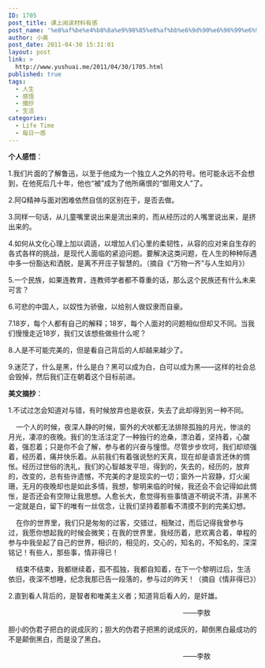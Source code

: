 ```yaml
---
ID: 1705
post_title: 课上阅读材料有感
post_name: '%e8%af%be%e4%b8%8a%e9%98%85%e8%af%bb%e6%9d%90%e6%96%99%e6%9c%89%e6%84%9f'
author: 小奥
post_date: 2011-04-30 15:31:01
layout: post
link: >
  http://www.yushuai.me/2011/04/30/1705.html
published: true
tags:
  - 人生
  - 感悟
  - 摘抄
  - 生活
categories:
  - Life Time
  - 每日一感
---
```

<p><strong>个人感悟</strong>：</p> <p>1.我们片面的了解鲁迅，以至于他成为一个独立人之外的符号。他可能永远不会想到，在他死后几十年，他也“被”成为了他所痛恨的“御用文人”了。</p> <p>2.阿Q精神与面对困难依然自信的区别在于，是否去做。</p> <p>3.同样一句话，从儿童嘴里说出来是流出来的，而从经历过的人嘴里说出来，是挤出来的。</p> <p>4.如何从文化心理上加以调适，以增加人们心里的柔韧性，从容的应对来自生存的各式各样的挑战，是现代人面临的紧迫问题。要解决这类问题，在人生的种种际遇中多一份豁达和洒脱，是离不开庄子智慧的。（摘自《“万物一齐”与人生如月》）</p> <p>5.一个民族，如果连教育，连教师学者都不尊重的话，那么这个民族还有什么未来可言？</p> <p>6.可悲的中国人，以奴性为骄傲，以给别人做奴隶而自豪。</p> <p>7.18岁，每个人都有自己的解释；18岁，每个人面对的问题相似但却又不同。当我们慢慢走近18岁，我们又该想些做些什么呢？</p> <p>8.人是不可能完美的，但是看自己背后的人却越来越少了。</p> <p>9.迷茫了，什么是黑，什么是白？黑可以成为白，白可以成为黑——这样的社会总会毁掉，然后我们正在朝着这个目标前进。</p> <p><strong>美文摘抄</strong>：</p> <p>1.不试过怎会知道对与错，有时候放弃也是收获，失去了此却得到另一种不同。</p> <p>&nbsp;&nbsp;&nbsp; 一个人的时候，夜深人静的时候，窗外的犬吠都无法排除孤独的月光，惨淡的月光，凄凉的夜晚。我们的生活注定了一种独行的沧桑，漂泊着，坚持着，心酸着，强忍着；只是你不会了解，参与者的兴奋与憧憬。尽管步步坎坷，我们却顽强着，经历着，痛并快乐着。从前我们有着强说愁的天真，现在却是语言还休的惆怅。经历过世俗的洗礼，我们的心智越发平坦，得到的，失去的，经历的，放弃的，改变的，总有些许遗憾，不完美的才是现实的一切；窗外一片寂静，灯火阑珊，无月的夜晚却也是如此多情，我想，黎明来临的时候，我还会不会记得如此惆怅，是否还会有空隙让我思想。人愈长大，愈觉得有些事情道不明说不清，非黑不一定就是白，留下的唯有一丝信念，让我们坚持着那看不清摸不到的完美幻想。</p> <p>&nbsp;&nbsp;&nbsp; 在你的世界里，我们只是匆匆的过客，交错过，相聚过，而后记得我曾参与过，我愿你想起我的时候会微笑；在我的世界里，我经历着，悲欢离合着，单程的参与中我垒起了自己的世界，相识的，相见的，交心的，知名的，不知名的，深深铭记！有些人，那些事，情非得已！</p> <p>&nbsp;&nbsp;&nbsp; 结束不结束，我都继续着，孤不孤独，我都自知着，在下一个黎明过后，生活依旧，夜深不想睡，纪念我那已告一段落的，参与过的昨天！（摘自《情非得已》）</p> <p>2.直到看人背后的，是智者和唯美主义者；知道背后看人的，是奸雄。</p> <p>&nbsp;&nbsp;&nbsp;&nbsp;&nbsp;&nbsp;&nbsp;&nbsp;&nbsp;&nbsp;&nbsp;&nbsp;&nbsp;&nbsp;&nbsp;&nbsp;&nbsp;&nbsp;&nbsp;&nbsp;&nbsp;&nbsp;&nbsp;&nbsp;&nbsp;&nbsp;&nbsp;&nbsp;&nbsp;&nbsp;&nbsp;&nbsp;&nbsp;&nbsp;&nbsp;&nbsp;&nbsp;&nbsp;&nbsp;&nbsp;&nbsp;&nbsp;&nbsp;&nbsp;&nbsp;&nbsp;&nbsp;&nbsp;&nbsp;&nbsp;&nbsp;&nbsp;&nbsp;&nbsp;&nbsp;&nbsp;&nbsp;&nbsp;&nbsp;&nbsp;&nbsp;&nbsp;&nbsp;&nbsp;&nbsp;&nbsp;&nbsp;&nbsp;&nbsp;&nbsp;&nbsp;&nbsp;&nbsp;&nbsp;&nbsp;&nbsp;&nbsp;&nbsp;&nbsp;&nbsp;&nbsp;&nbsp;&nbsp;&nbsp;&nbsp;&nbsp;&nbsp;&nbsp;&nbsp; ——李敖</p> <p>胆小的伪君子把白的说成灰的；胆大的伪君子把黑的说成灰的，颠倒黑白最成功的不是颠倒黑白，而是没了黑白。</p> <p>&nbsp;&nbsp;&nbsp;&nbsp;&nbsp;&nbsp;&nbsp;&nbsp;&nbsp;&nbsp;&nbsp;&nbsp;&nbsp;&nbsp;&nbsp;&nbsp;&nbsp;&nbsp;&nbsp;&nbsp;&nbsp;&nbsp;&nbsp;&nbsp;&nbsp;&nbsp;&nbsp;&nbsp;&nbsp;&nbsp;&nbsp;&nbsp;&nbsp;&nbsp;&nbsp;&nbsp;&nbsp;&nbsp;&nbsp;&nbsp;&nbsp;&nbsp;&nbsp;&nbsp;&nbsp;&nbsp;&nbsp;&nbsp;&nbsp;&nbsp;&nbsp;&nbsp;&nbsp;&nbsp;&nbsp;&nbsp;&nbsp;&nbsp;&nbsp;&nbsp;&nbsp;&nbsp;&nbsp;&nbsp;&nbsp;&nbsp;&nbsp;&nbsp;&nbsp;&nbsp;&nbsp;&nbsp;&nbsp;&nbsp;&nbsp;&nbsp;&nbsp;&nbsp;&nbsp;&nbsp;&nbsp;&nbsp;&nbsp;&nbsp;&nbsp;&nbsp;&nbsp;&nbsp;&nbsp; ——李敖</p>